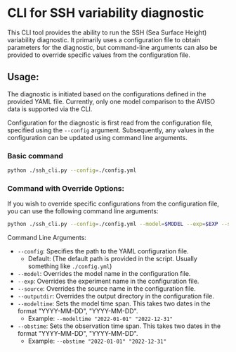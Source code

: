 # CLI for SSH variability diagnostic

This CLI tool provides the ability to run the SSH (Sea Surface Height) variability diagnostic. It primarily uses a configuration file to obtain parameters for the diagnostic, but command-line arguments can also be provided to override specific values from the configuration file.

## Usage:

The diagnostic is initiated based on the configurations defined in the provided YAML file. Currently, only one model comparison to the AVISO data is supported via the CLI.

Configuration for the diagnostic is first read from the configuration file, specified using the `--config` argument. Subsequently, any values in the configuration can be updated using command line arguments.

### Basic command

```bash
python ./ssh_cli.py --config=./config.yml
```

### Command with Override Options:

If you wish to override specific configurations from the configuration file, you can use the following command line arguments:

```bash
python ./ssh_cli.py --config=./config.yml --model=$MODEL --exp=$EXP --source=$SOURCE --outputdir=$OUTPUTDIR/dummy
```

Command Line Arguments:

* `--config`: Specifies the path to the YAML configuration file.
  - Default: (The default path is provided in the script. Usually something like `./config.yml`)  
* `--model`: Overrides the model name in the configuration file.
* `--exp`: Overrides the experiment name in the configuration file.
* `--source`: Overrides the source name in the configuration file.
* `--outputdir`: Overrides the output directory in the configuration file.
* `--modeltime`: Sets the model time span. This takes two dates in the format "YYYY-MM-DD", "YYYY-MM-DD". 
  - Example: `--modeltime "2022-01-01" "2022-12-31"`
* `--obstime`: Sets the observation time span. This takes two dates in the format "YYYY-MM-DD", "YYYY-MM-DD".
  - Example: `--obstime "2022-01-01" "2022-12-31"`

